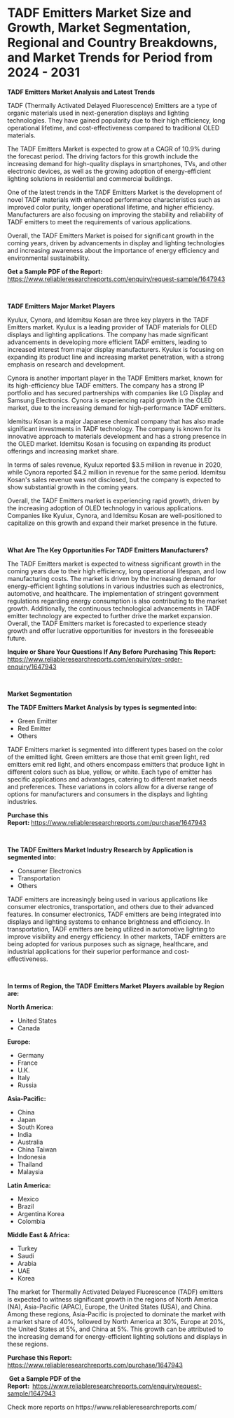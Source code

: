 <p><h1>TADF Emitters Market Size and Growth, Market Segmentation, Regional and Country Breakdowns, and Market Trends for Period from 2024 -  2031</h1></p><p><strong>TADF Emitters Market Analysis and Latest Trends</strong></p>
<p><p>TADF (Thermally Activated Delayed Fluorescence) Emitters are a type of organic materials used in next-generation displays and lighting technologies. They have gained popularity due to their high efficiency, long operational lifetime, and cost-effectiveness compared to traditional OLED materials.</p><p>The TADF Emitters Market is expected to grow at a CAGR of 10.9% during the forecast period. The driving factors for this growth include the increasing demand for high-quality displays in smartphones, TVs, and other electronic devices, as well as the growing adoption of energy-efficient lighting solutions in residential and commercial buildings.</p><p>One of the latest trends in the TADF Emitters Market is the development of novel TADF materials with enhanced performance characteristics such as improved color purity, longer operational lifetime, and higher efficiency. Manufacturers are also focusing on improving the stability and reliability of TADF emitters to meet the requirements of various applications.</p><p>Overall, the TADF Emitters Market is poised for significant growth in the coming years, driven by advancements in display and lighting technologies and increasing awareness about the importance of energy efficiency and environmental sustainability.</p></p>
<p><strong>Get a Sample PDF of the Report:&nbsp;</strong> <a href="https://www.reliableresearchreports.com/enquiry/request-sample/1647943">https://www.reliableresearchreports.com/enquiry/request-sample/1647943</a></p>
<p>&nbsp;</p>
<p><strong>TADF Emitters Major Market Players</strong></p>
<p><p>Kyulux, Cynora, and Idemitsu Kosan are three key players in the TADF Emitters market. Kyulux is a leading provider of TADF materials for OLED displays and lighting applications. The company has made significant advancements in developing more efficient TADF emitters, leading to increased interest from major display manufacturers. Kyulux is focusing on expanding its product line and increasing market penetration, with a strong emphasis on research and development.</p><p>Cynora is another important player in the TADF Emitters market, known for its high-efficiency blue TADF emitters. The company has a strong IP portfolio and has secured partnerships with companies like LG Display and Samsung Electronics. Cynora is experiencing rapid growth in the OLED market, due to the increasing demand for high-performance TADF emitters.</p><p>Idemitsu Kosan is a major Japanese chemical company that has also made significant investments in TADF technology. The company is known for its innovative approach to materials development and has a strong presence in the OLED market. Idemitsu Kosan is focusing on expanding its product offerings and increasing market share.</p><p>In terms of sales revenue, Kyulux reported $3.5 million in revenue in 2020, while Cynora reported $4.2 million in revenue for the same period. Idemitsu Kosan's sales revenue was not disclosed, but the company is expected to show substantial growth in the coming years.</p><p>Overall, the TADF Emitters market is experiencing rapid growth, driven by the increasing adoption of OLED technology in various applications. Companies like Kyulux, Cynora, and Idemitsu Kosan are well-positioned to capitalize on this growth and expand their market presence in the future.</p></p>
<p>&nbsp;</p>
<p><strong>What Are The Key Opportunities For TADF Emitters Manufacturers?</strong></p>
<p><p>The TADF Emitters market is expected to witness significant growth in the coming years due to their high efficiency, long operational lifespan, and low manufacturing costs. The market is driven by the increasing demand for energy-efficient lighting solutions in various industries such as electronics, automotive, and healthcare. The implementation of stringent government regulations regarding energy consumption is also contributing to the market growth. Additionally, the continuous technological advancements in TADF emitter technology are expected to further drive the market expansion. Overall, the TADF Emitters market is forecasted to experience steady growth and offer lucrative opportunities for investors in the foreseeable future.</p></p>
<p><strong>Inquire or Share Your Questions If Any Before Purchasing This Report:</strong> <a href="https://www.reliableresearchreports.com/enquiry/pre-order-enquiry/1647943">https://www.reliableresearchreports.com/enquiry/pre-order-enquiry/1647943</a></p>
<p>&nbsp;</p>
<p><strong>Market Segmentation</strong></p>
<p><strong>The TADF Emitters Market Analysis by types is segmented into:</strong></p>
<p><ul><li>Green Emitter</li><li>Red Emitter</li><li>Others</li></ul></p>
<p><p>TADF Emitters market is segmented into different types based on the color of the emitted light. Green emitters are those that emit green light, red emitters emit red light, and others encompass emitters that produce light in different colors such as blue, yellow, or white. Each type of emitter has specific applications and advantages, catering to different market needs and preferences. These variations in colors allow for a diverse range of options for manufacturers and consumers in the displays and lighting industries.</p></p>
<p><strong>Purchase this Report:&nbsp;</strong><a href="https://www.reliableresearchreports.com/purchase/1647943">https://www.reliableresearchreports.com/purchase/1647943</a></p>
<p>&nbsp;</p>
<p><strong>The TADF Emitters Market Industry Research by Application is segmented into:</strong></p>
<p><ul><li>Consumer Electronics</li><li>Transportation</li><li>Others</li></ul></p>
<p><p>TADF emitters are increasingly being used in various applications like consumer electronics, transportation, and others due to their advanced features. In consumer electronics, TADF emitters are being integrated into displays and lighting systems to enhance brightness and efficiency. In transportation, TADF emitters are being utilized in automotive lighting to improve visibility and energy efficiency. In other markets, TADF emitters are being adopted for various purposes such as signage, healthcare, and industrial applications for their superior performance and cost-effectiveness.</p></p>
<p>&nbsp;</p>
<p><strong>In terms of Region, the TADF Emitters Market Players available by Region are:</strong></p>
<p>
    <p> <strong> North America: </strong>
        <ul>
            <li>United States</li>
            <li>Canada</li>
        </ul>
        </p> 
    <p> <strong> Europe: </strong>
        <ul>
            <li>Germany</li>
            <li>France</li>
            <li>U.K.</li>
            <li>Italy</li>
            <li>Russia</li>
        </ul>
        </p> 
    <p> <strong> Asia-Pacific: </strong>
        <ul>
            <li>China</li>
            <li>Japan</li>
            <li>South Korea</li>
            <li>India</li>
            <li>Australia</li>
            <li>China Taiwan</li>
            <li>Indonesia</li>
            <li>Thailand</li>
            <li>Malaysia</li>
        </ul>
        </p> 
    <p> <strong> Latin America: </strong>
        <ul>
            <li>Mexico</li>
            <li>Brazil</li>
            <li>Argentina Korea</li>
            <li>Colombia</li>
        </ul>
        </p> 
    <p> <strong> Middle East & Africa: </strong>
        <ul>
            <li>Turkey</li>
            <li>Saudi</li>
            <li>Arabia</li>
            <li>UAE</li>
            <li>Korea</li>
        </ul>
    </p>
    </p>
<p><p>The market for Thermally Activated Delayed Fluorescence (TADF) emitters is expected to witness significant growth in the regions of North America (NA), Asia-Pacific (APAC), Europe, the United States (USA), and China. Among these regions, Asia-Pacific is projected to dominate the market with a market share of 40%, followed by North America at 30%, Europe at 20%, the United States at 5%, and China at 5%. This growth can be attributed to the increasing demand for energy-efficient lighting solutions and displays in these regions.</p></p>
<p><strong>Purchase this Report: </strong><a href="https://www.reliableresearchreports.com/purchase/1647943">https://www.reliableresearchreports.com/purchase/1647943</a></p>
<p>&nbsp;<strong>Get a Sample PDF of the Report:&nbsp;&nbsp;</strong><a href="https://www.reliableresearchreports.com/enquiry/request-sample/1647943">https://www.reliableresearchreports.com/enquiry/request-sample/1647943</a></p>
<p><strong></strong></p>
<p>Check more reports on https://www.reliableresearchreports.com/</p>